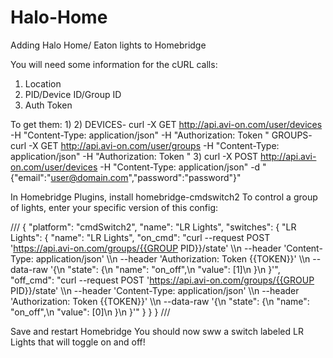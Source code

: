 # Halo-Home
Adding Halo Home/ Eaton lights to Homebridge


You will need some information for the cURL calls:
  1) Location
  2) PID/Device ID/Group ID
  3) Auth Token

To get them:
  1)
  2) DEVICES- curl -X GET http://api.avi-on.com/user/devices -H "Content-Type: application/json" -H "Authorization: Token <Token>"
     GROUPS- curl -X GET http://api.avi-on.com/user/groups -H "Content-Type: application/json" -H "Authorization: Token <Token>"
  3) curl -X POST http://api.avi-on.com/user/devices -H "Content-Type: application/json" -d "{\"email\":\"user@domain.com\",\"password\":\"password\"}"

In Homebridge Plugins, install homebridge-cmdswitch2
To control a group of lights, enter your specific version of this config:

///
{
    "platform": "cmdSwitch2",
    "name": "LR Lights",
    "switches": {
        "LR Lights": {
            "name": "LR Lights",
            "on_cmd": "curl --request POST 'https://api.avi-on.com/groups/{{GROUP PID}}/state' \\\n                  --header 'Content-Type: application/json' \\\n                  --header 'Authorization: Token {{TOKEN}}' \\\n                  --data-raw '{\n                      \"state\": {\n                          \"name\": \"on_off\",\n                          \"value\": [1]\n                      }\n                  }'",
            "off_cmd": "curl --request POST 'https://api.avi-on.com/groups/{{GROUP PID}}/state' \\\n                   --header 'Content-Type: application/json' \\\n                   --header 'Authorization: Token {{TOKEN}}' \\\n                   --data-raw '{\n                       \"state\": {\n                           \"name\": \"on_off\",\n                           \"value\": [0]\n                       }\n                   }'"
        }
    }
}
///

Save and restart Homebridge
You should now sww a switch labeled LR Lights that will toggle on and off!
